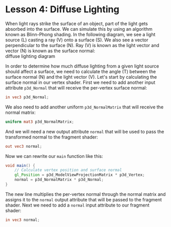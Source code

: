 # Lesson 4: Diffuse Lighting

When light rays strike the surface of an object, part of the light gets absorbed into the surface. We can simulate this by using an algorithm known as Blinn-Phong shading. In the following diagram, we see a light source (L) casting a ray (V) onto a surface (S). We also see a vector perpendicular to the surface (N). Ray (V) is known as the light vector and vector (N) is known as the surface normal:  
diffuse lighting diagram

In order to determine how much diffuse lighting from a given light source should affect a surface, we need to calculate the angle (T) between the surface normal (N) and the light vector (V). Let's start by calculating the surface normal in our vertex shader. First we need to add another input attribute `p3d_Normal` that will receive the per-vertex surface normal:
```glsl
in vec3 p3d_Normal;
```

We also need to add another uniform `p3d_NormalMatrix` that will receive the normal matrix:
```glsl
uniform mat3 p3d_NormalMatrix;
```

And we will need a new output attribute `normal` that will be used to pass the transformed normal to the fragment shader:
```glsl
out vec3 normal;
```

Now we can rewrite our `main` function like this:
```glsl
void main() {
    // Calculate vertex position and surface normal
    gl_Position = p3d_ModelViewProjectionMatrix * p3d_Vertex;
    normal = p3d_NormalMatrix * p3d_Normal;
}
```

The new line multiplies the per-vertex normal through the normal matrix and assigns it to the `normal` output attribute that will be passed to the fragment shader. Next we need to add a `normal` input attribute to our fragment shader:
```glsl
in vec3 normal;
```
